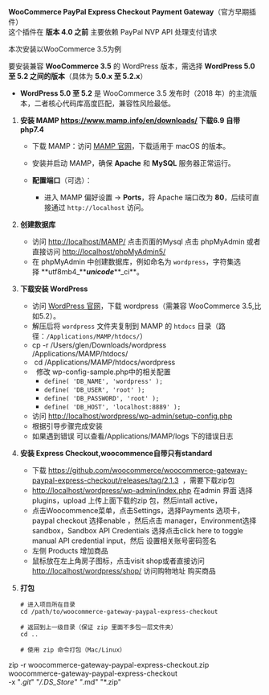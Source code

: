 **WooCommerce PayPal Express Checkout Payment Gateway**（官方早期插件）\
这个插件在 **版本 4.0 之前** 主要依赖 PayPal NVP API 处理支付请求

本次安装以WooCommerce 3.5为例

要安装兼容 **WooCommerce 3.5** 的 WordPress 版本，需选择 **WordPress 5.0 至 5.2 之间的版本**（具体为 **5.0.x 至 5.2.x**）

*   **WordPress 5.0 至 5.2** 是 WooCommerce 3.5 发布时（2018 年）的主流版本，二者核心代码库高度匹配，兼容性风险最低。

1.  **安装 MAMP <https://www.mamp.info/en/downloads/> 下载6.9 自带php7.4**

    *   下载 MAMP：访问 [MAMP 官网](https://www.mamp.info/)，下载适用于 macOS 的版本。
    *   安装并启动 MAMP，确保 **Apache** 和 **MySQL** 服务器正常运行。
    *   **配置端口**（可选）：

        *   进入 MAMP 偏好设置 → **Ports**，将 Apache 端口改为 **80**，后续可直接通过 `http://localhost` 访问。
2.  **创建数据库**

    *   访问 <http://localhost/MAMP/> 点击页面的Mysql 点击 phpMyAdmin 或者直接访问 <http://localhost/phpMyAdmin5/>
    *   在 phpMyAdmin 中创建数据库，例如命名为 `wordpress`，字符集选择 **utf8mb4\_*****unicode***\*\*\_ci\*\*。



3.  **下载安装 WordPress**

    *   访问 [WordPress 官网](https://wordpress.org/)，下载 wordpress（需兼容 WooCommerce 3.5,比如5.2）。
    *   解压后将 `wordpress` 文件夹复制到 MAMP 的 `htdocs` 目录（路径：`/Applications/MAMP/htdocs/`）
    *   &#x20;    cp -r /Users/glen/Downloads/wordpress /Applications/MAMP/htdocs/
    *   &#x20;     cd /Applications/MAMP/htdocs/wordpress 
    *         修改 wp-config-sample.php中的相关配置
        *   `define( 'DB_NAME', 'wordpress' );`
        *   `define( 'DB_USER', 'root' );`
        *   `define( 'DB_PASSWORD', 'root' );`
        *   `define( 'DB_HOST', 'localhost:8889' );`
    *   访问 <http://localhost/wordpress/wp-admin/setup-config.php>
    *   根据引导步骤完成安装
    *   如果遇到错误 可以查看/Applications/MAMP/logs 下的错误日志
4.  **安装 Express Checkout,woocommence自带只有standard**

      * 下载 <https://github.com/woocommerce/woocommerce-gateway-paypal-express-checkout/releases/tag/2.1.3>  ，需要下载zip包
      *  <http://localhost/wordpress/wp-admin/index.php> 在admin 界面 选择plugins，upload 上传上面下载的zip 包，然后intall active，
      * 点击Woocommence菜单，点击Settings，选择Payments 选项卡，paypal checkout 选择enable ，然后点击 manager，Environment选择sandbox，Sandbox API Credentials 选择点击click here to toggle manual API           credential input，然后 设置相关账号密码签名
      * 左侧 Products 增加商品 
      * 鼠标放在左上角房子图标，点击visit shop或者直接访问 <http://localhost/wordpress/shop/> 访问购物地址 购买商品
  
5. **打包**
   ```
   # 进入项目所在目录
   cd /path/to/woocommerce-gateway-paypal-express-checkout

   # 返回到上一级目录（保证 zip 里面不多包一层文件夹）
   cd ..

   # 使用 zip 命令打包（Mac/Linux）
  zip -r woocommerce-gateway-paypal-express-checkout.zip woocommerce-gateway-paypal-express-checkout \
      -x "*.git*" "*/.DS_Store" "*.md" "*.zip"
   ```

